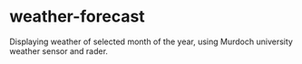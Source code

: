 # weather-forecast
Displaying weather of selected month of the year, using Murdoch university weather sensor and rader.

